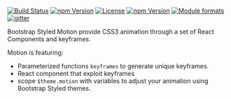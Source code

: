 [![Build Status](https://travis-ci.org/bootstrap-styled/motion.svg?branch=master)](https://travis-ci.org/bootstrap-styled/motion) 
[![npm Version](https://img.shields.io/npm/v/@bootstrap-styled/motion.svg?style=flat)](https://www.npmjs.com/package/@bootstrap-styled/motion) 
[![License](https://img.shields.io/npm/l/@bootstrap-styled/motion.svg?style=flat)](https://www.npmjs.com/package/@bootstrap-styled/motion) 
[![npm Version](https://img.shields.io/node/v/@bootstrap-styled/motion.svg?style=flat)](https://www.npmjs.com/package/@bootstrap-styled/motion) 
[![Module formats](https://img.shields.io/badge/module%20formats-umd%2C%20cjs%2C%20esm-green.svg?style=flat)](https://www.npmjs.com/package/@bootstrap-styled/motion)
[![gitter](https://badges.gitter.im/bootstrap-styled/bootstrap-styled.svg)](https://gitter.im/bootstrap-styled)

Bootstrap Styled Motion provide CSS3 animation through a set of React Components and keyframes.

Motion is featuring:

- Parameterized functions `keyframes` to generate unique keyframes.
- React component that exploit keyframes
- scope `$theme.motion` with variables to adjust your animation using Bootstrap Styled themes.
